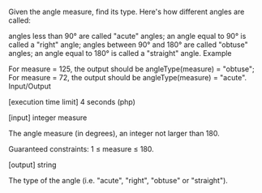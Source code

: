 Given the angle measure, find its type. Here's how different angles are called:

angles less than 90° are called "acute" angles;
an angle equal to 90° is called a "right" angle;
angles between 90° and 180° are called "obtuse" angles;
an angle equal to 180° is called a "straight" angle.
Example

For measure = 125, the output should be
angleType(measure) = "obtuse";
For measure = 72, the output should be
angleType(measure) = "acute".
Input/Output

[execution time limit] 4 seconds (php)

[input] integer measure

The angle measure (in degrees), an integer not larger than 180.

Guaranteed constraints:
1 ≤ measure ≤ 180.

[output] string

The type of the angle (i.e. "acute", "right", "obtuse" or "straight").
